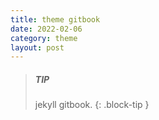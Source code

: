 ```yaml
---
title: theme gitbook
date: 2022-02-06
category: theme
layout: post
---
```


> ##### TIP
>
> jekyll gitbook.
{: .block-tip }

